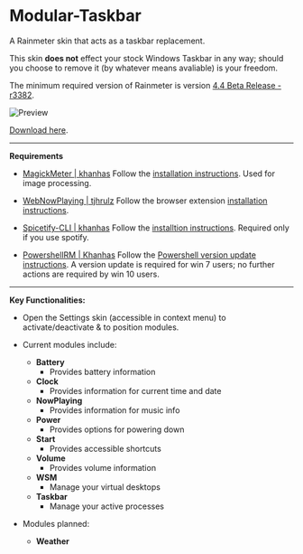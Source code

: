 # Modular-Taskbar
A Rainmeter skin that acts as a taskbar replacement. 

This skin **does not** effect your stock Windows Taskbar in any way; should you choose to remove it (by whatever means avaliable) is your freedom.

The minimum required version of Rainmeter is version [4.4 Beta Release - r3382](https://www.rainmeter.net/).

![Preview](https://user-images.githubusercontent.com/40166216/92535281-c83bc880-f22e-11ea-999d-ada7cd480b1f.png)

[Download here](https://github.com/C0rvust/Modular-Taskbar/releases).


---

**Requirements**

- [MagickMeter | khanhas](https://github.com/khanhas/MagickMeter) Follow the [installation instructions](https://github.com/khanhas/MagickMeter#how-to-install). Used for image processing.

- [WebNowPlaying | tjhrulz](https://github.com/tjhrulz/WebNowPlaying) Follow the browser extension [installation instructions](https://github.com/tjhrulz/WebNowPlaying#extension-links). 

- [Spicetify-CLI | khanhas](https://github.com/khanhas/spicetify-cli) Follow the [installtion instructions](https://github.com/khanhas/spicetify-cli/wiki/Guide-for-Rainmeter-user). Required only if you use spotify.

- [PowershellRM | Khanhas](https://github.com/khanhas/PowershellRM#requirements) Follow the [Powershell version update instructions](https://github.com/khanhas/PowershellRM#requirements). A version update is required for win 7 users; no further actions are required by win 10 users.

---

**Key Functionalities:**

- Open the Settings skin (accessible in context menu) to activate/deactivate & to position modules.

- Current modules include:
  - **Battery**
    - Provides battery information
  - **Clock**
    - Provides information for current time and date
  - **NowPlaying**
    - Provides information for music info
  - **Power**
    - Provides options for powering down
  - **Start**
    - Provides accessible shortcuts
  - **Volume**
    - Provides volume information
  - **WSM**
    - Manage your virtual desktops
  - **Taskbar**
    - Manage your active processes
  
- Modules planned:
  - **Weather**
